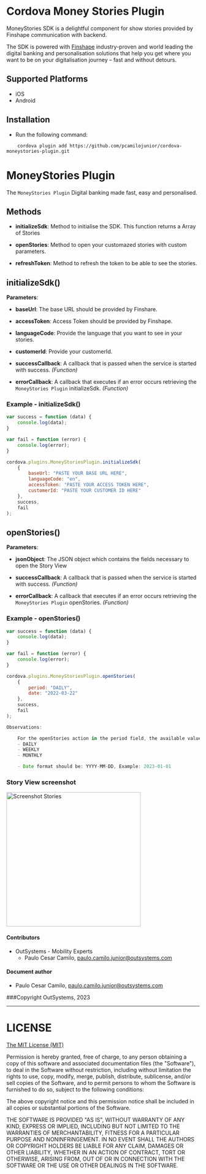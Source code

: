 # Cordova Money Stories Plugin

MoneyStories SDK is a delightful component for show stories provided by Finshape communication with backend.

 The SDK is powered with [Finshape](https://finshape.com/products/money-stories/) industry-proven and world leading the digital banking and personalisation solutions that help you get where you want to be on your digitalisation journey – fast and without detours.

 ## Supported Platforms

- iOS
- Android


## Installation
- Run the following command:

```shell
    cordova plugin add https://github.com/pcamilojunior/cordova-moneystories-plugin.git
``` 

# MoneyStories Plugin

The `MoneyStories Plugin` Digital banking
made fast, easy and personalised.

## Methods

- __initializeSdk__: Method to initialise the SDK. This function returns a Array of Stories

- __openStories__: Method to open your customazed stories with custom parameters.

- __refreshToken__: Method to refresh the token to be able to see the stories.


## initializeSdk()

__Parameters__:

- __baseUrl__: The base URL should be provided by Finshare.

- __accessToken__: Access Token should be provided by Finshape.

- __languageCode__: Provide the language that you want to see in your stories.

- __customerId__: Provide your customerId.

- __successCallback__: A callback that is passed when the service is started with success. _(Function)_

- __errorCallback__: A callback that executes if an error occurs retrieving the `MoneyStories Plugin` initializeSdk. _(Function)_

### Example - initializeSdk()

```javascript
var success = function (data) {
    console.log(data);
}

var fail = function (error) {
    console.log(error);
}

cordova.plugins.MoneyStoriesPlugin.initializeSdk(
    {
        baseUrl: "PASTE YOUR BASE URL HERE",
        languageCode: "en",
        accessToken: "PASTE YOUR ACCESS TOKEN HERE",
        customerId: "PASTE YOUR CUSTOMER ID HERE"
    },
    success, 
    fail
);
``` 

## openStories()

__Parameters__:

- __jsonObject__: The JSON object which contains the fields necessary to open the Story View

- __successCallback__: A callback that is passed when the service is started with success. _(Function)_

- __errorCallback__: A callback that executes if an error occurs retrieving the `MoneyStories Plugin` openStories. _(Function)_


### Example - openStories()

```javascript
var success = function (data) {
    console.log(data);
}

var fail = function (error) {
    console.log(error);
}

cordova.plugins.MoneyStoriesPlugin.openStories(
    {
        period: "DAILY",
        date: "2022-03-22"
    },
    success, 
    fail
);
```

```javascript
Observations:

    For the openStories action in the period field, the available values are:
    - DAILY
    - WEEKLY
    - MONTHLY

    - Date format should be: YYYY-MM-DD, Example: 2023-01-01
````

### Story View screenshot

<p align="left">
  <img src="https://github.com/pcamilojunior/cordova-moneystories-plugin/blob/master/screenshot.PNG" width="350" title="Screenshot Stories">
</p>


#### Contributors
- OutSystems - Mobility Experts
    - Paulo Cesar Camilo, <paulo.camilo.junior@outsystems.com>

#### Document author
- Paulo Cesar Camilo, <paulo.camilo.junior@outsystems.com>

###Copyright OutSystems, 2023

---

LICENSE
=======


[The MIT License (MIT)](http://www.opensource.org/licenses/mit-license.html)

Permission is hereby granted, free of charge, to any person obtaining a copy
of this software and associated documentation files (the "Software"), to deal
in the Software without restriction, including without limitation the rights
to use, copy, modify, merge, publish, distribute, sublicense, and/or sell
copies of the Software, and to permit persons to whom the Software is
furnished to do so, subject to the following conditions:

The above copyright notice and this permission notice shall be included in
all copies or substantial portions of the Software.

THE SOFTWARE IS PROVIDED "AS IS", WITHOUT WARRANTY OF ANY KIND, EXPRESS OR
IMPLIED, INCLUDING BUT NOT LIMITED TO THE WARRANTIES OF MERCHANTABILITY,
FITNESS FOR A PARTICULAR PURPOSE AND NONINFRINGEMENT. IN NO EVENT SHALL THE
AUTHORS OR COPYRIGHT HOLDERS BE LIABLE FOR ANY CLAIM, DAMAGES OR OTHER
LIABILITY, WHETHER IN AN ACTION OF CONTRACT, TORT OR OTHERWISE, ARISING FROM,
OUT OF OR IN CONNECTION WITH THE SOFTWARE OR THE USE OR OTHER DEALINGS IN
THE SOFTWARE.